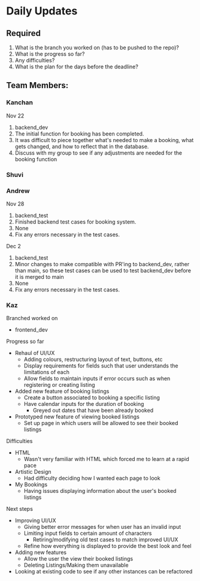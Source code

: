 # Daily Updates

## Required

1. What is the branch you worked on (has to be pushed to the repo)?
2. What is the progress so far?
3. Any difficulties?
4. What is the plan for the days before the deadline?

## Team Members:
### Kanchan
Nov 22
1. backend_dev 
2. The initial function for booking has been completed.
3. It was difficult to piece together what's needed to make a booking, what gets changed, and how to reflect that in the database.
4. Discuss with my group to see if any adjustments are needed for the booking function

### Shuvi


### Andrew
Nov 28
1. backend_test
2. Finished backend test cases for booking system.
3. None
4. Fix any errors necessary in the test cases.

Dec 2
1. backend_test
2. Minor changes to make compatible with PR'ing to backend_dev, rather than main, so these test cases can be used to test backend_dev before it is merged to main
3. None
4. Fix any errors necessary in the test cases.

### Kaz
Branched worked on
* frontend_dev

Progress so far
* Rehaul of UI/UX
  * Adding colours, restructuring layout of text, buttons, etc
  * Display requirements for fields such that user understands the limitations of each
  * Allow fields to maintain inputs if error occurs such as when registering or creating listing
* Added new feature of booking listings
  * Create a button associated to booking a specific listing
  * Have calendar inputs for the duration of booking
    * Greyed out dates that have been already booked
* Prototyped new feature of viewing booked listings
  * Set up page in which users will be allowed to see their booked listings

Difficulties
* HTML
  * Wasn't very familiar with HTML which forced me to learn at a rapid pace
* Artistic Design
  * Had difficulty deciding how I wanted each page to look
* My Bookings
  * Having issues displaying information about the user's booked listings

Next steps
* Improving UI/UX
  * Giving better error messages for when user has an invalid input
  * Limiting input fields to certain amount of characters
    * Retiring/modifying old test cases to match improved UI/UX
  * Refine how everything is displayed to provide the best look and feel
* Adding new features
  * Allow the user the view their booked listings
  * Deleting Listings/Making them unavailable
* Looking at existing code to see if any other instances can be refactored
